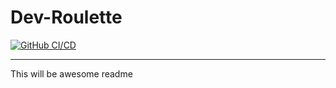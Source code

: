 # Dev-Roulette

[![GitHub CI/CD](https://github.com/petrzmax/dev-roulette/actions/workflows/verify.yml/badge.svg)](https://github.com/petrzmax/dev-roulette/actions/workflows/verify.yml)

---

This will be awesome readme